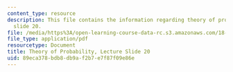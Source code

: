 ```yaml
---
content_type: resource
description: This file contains the information regarding theory of probability, lecture
  slide 20.
file: /media/https%3A/open-learning-course-data-rc.s3.amazonaws.com/18-175-theory-of-probability-spring-2014/89eca378bdb8db9af2b7e7f87f09e86e_MIT18_175S14_Lecture20.pdf
file_type: application/pdf
resourcetype: Document
title: Theory of Probability, Lecture Slide 20
uid: 89eca378-bdb8-db9a-f2b7-e7f87f09e86e
---
```

